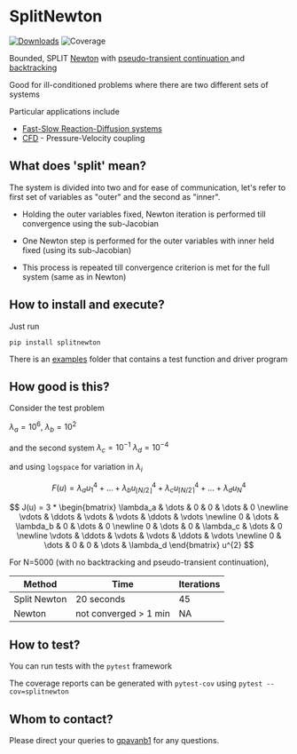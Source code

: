 # SplitNewton

[![Downloads](https://pepy.tech/badge/splitnewton)](https://pepy.tech/project/splitnewton)
![Coverage](https://img.shields.io/badge/coverage-100%25-brightgreen.svg)

Bounded, SPLIT [Newton](https://en.wikipedia.org/wiki/Newton%27s_method) with [pseudo-transient continuation
](https://ctk.math.ncsu.edu/TALKS/Purdue.pdf) and [backtracking](https://en.wikipedia.org/wiki/Backtracking_line_search)

Good for ill-conditioned problems where there are two different sets of systems

Particular applications include
* [Fast-Slow Reaction-Diffusion systems](https://en.wikipedia.org/wiki/Reaction%E2%80%93diffusion_system)
* [CFD](https://en.wikipedia.org/wiki/Computational_fluid_dynamics) - Pressure-Velocity coupling

## What does 'split' mean?

The system is divided into two and for ease of communication, let's refer to first set of variables as "outer" and the second as "inner".

* Holding the outer variables fixed, Newton iteration is performed till convergence using the sub-Jacobian

* One Newton step is performed for the outer variables with inner held fixed (using its sub-Jacobian)

* This process is repeated till convergence criterion is met for the full system (same as in Newton)

## How to install and execute?

Just run 
```
pip install splitnewton
```

There is an [examples](https://github.com/gpavanb1/SplitNewton/examples) folder that contains a test function and driver program

## How good is this?

Consider the test problem

$\lambda_{a} = 10^{6}$, 
$\lambda_{b} = 10^{2}$

and the second system
$\lambda_{c} = 10^{-1}$
$\lambda_{d} = 10^{-4}$

and using `logspace` for variation in $\lambda_{i}$


$$ F(u) = \lambda_{a} u^{4}_{1} + ... + \lambda_{b} u^{4}_{\lfloor N/2 \rfloor} + \lambda_{c} u^{4}_{\lceil N/2 \rceil} + ... + \lambda_{d} u^{4}_{N}$$

$$
J(u) = 3 * \begin{bmatrix}
\lambda_a & \dots & 0 & 0 & \dots & 0 \newline
\vdots & \ddots & \vdots & \vdots & \ddots & \vdots \newline
0 & \dots & \lambda_b & 0 & \dots & 0 \newline
0 & \dots & 0 & \lambda_c & \dots & 0 \newline
\vdots & \ddots & \vdots & \vdots & \ddots & \vdots \newline
0 & \dots & 0 & 0 & \dots & \lambda_d
\end{bmatrix} u^{2}
$$

For N=5000 (with no backtracking and pseudo-transient continuation), 

| Method    | Time       | Iterations    |
|-----------|------------|---------------|
| Split Newton    |    20 seconds |  45   |
| Newton |  not converged > 1 min  | NA  |

## How to test?
You can run tests with the `pytest` framework

The coverage reports can be generated with `pytest-cov` using `pytest --cov=splitnewton`

## Whom to contact?

Please direct your queries to [gpavanb1](http://github.com/gpavanb1)
for any questions.